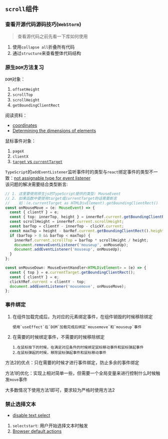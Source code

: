 ## `scroll`组件
### 查看开源代码源码技巧(`WebStorm`)
> 查看源代码之前先看一下库如何使用

1. 使用`collapse all`折叠所有代码
2. 通过`structure`来查看整体代码结构

### 原生`DOM`方法复习
`DOM`对象：
1. `offsetHeight`
2. `scrollTop`
3. `scrollHeight`
4. `getBoundingClientRect`

阅读资料：
* [coordinates](https://javascript.info/coordinates)
* [Determining the dimensions of elements](https://developer.mozilla.org/zh-CN/docs/Web/API/CSS_Object_Model/Determining_the_dimensions_of_elements)

鼠标事件对象：
1. `pageX`
2. `clientX`
3. [`target` vs `currentTarget`](https://stackblitz.com/edit/target-vs-current-target)

`TypeScript`的`addEventListener`监听事件时的类型与`react`绑定事件的类型不一致：[not assignable type for event listener](https://stackoverflow.com/questions/57515417/not-assignable-type-for-event-listener)  
该问题的解决需要结合类型断言:  
```typescript jsx
// 1. 这里要使用原生js的TypeScript提供的类型: MouseEvent
// 2. 如果函数中要使用target或currentTarget的话需要断言
//    如：(e.currentTarget as HTMLDivElement).getBoundingClientRect()
const onMouseMove = (e: MouseEvent) => {
  const { clientY } = e;
  const { top: innerTop, height } = innerRef.current.getBoundingClientRect();
  const scrollHeight = innerRef.current.scrollHeight;
  const barTop = clientY - innerTop - clickY.current;
  const maxTop = height - barRef.current.getBoundingClientRect().height;
  if (barTop > 0 && barTop < maxTop) {
    innerRef.current.scrollTop = barTop * scrollHeight / height;
    document.removeEventListener('mouseup', onMouseUp);
    document.addEventListener('mouseup', onMouseUp);
  }
};

const onMouseDown: MouseEventHandler<HTMLDivElement> = (e) => {
  const { top } = e.currentTarget.getBoundingClientRect();
  const { clientY } = e;
  clickYRef.current = clientY - top;
  document.addEventListener('mousemove', onMouseMove);
};
```

### 事件绑定
1. 在组件加载完成后，为对应的元素绑定事件，在组件销毁的时候移除绑定
    ```text
    使用`useEffect`在`DOM`加载完成后绑定`mousemove`和`mouseup`事件
    ```
2. 在需要的时候绑定事件，不需要的时候移除绑定
    ```text
    1.在鼠标按下的时候，在满足对应条件的时候绑定鼠标移动事件和鼠标弹起事件
    2.在鼠标弹起的时候，移除鼠标弹起事件和鼠标移动事件
    ``` 

方法2的优点：只在需要的时候才进行事件绑定，防止多余的事件绑定

方法1的优化：实现上相对简单一些，但需要一个全局变量来进行控制什么时候触发`move`事件

大多数情况下使用方法1即可，要求较为严格时使用方法2

### 禁止选择文本
* [disable text select](https://stackoverflow.com/questions/16805684/javascript-disable-text-select)

1. `selectstart`: 用户开始选择文本时触发
2. [Browser default actions](https://javascript.info/default-browser-action)
